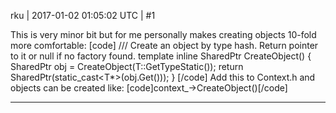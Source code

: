 rku | 2017-01-02 01:05:02 UTC | #1

This is very minor bit but for me personally makes creating objects 10-fold more comfortable:
[code]
    /// Create an object by type hash. Return pointer to it or null if no factory found.
    template<typename T>
    inline SharedPtr<T> CreateObject()
    {
        SharedPtr<Object> obj = CreateObject(T::GetTypeStatic());
        return SharedPtr<T>(static_cast<T*>(obj.Get()));
    }
[/code]
Add this to Context.h and objects can be created like:
[code]context_->CreateObject<TypeName>()[/code]

-------------------------

